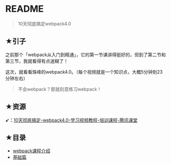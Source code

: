# README

> 10天彻底搞定webpack4.0

## ★引子

之前那个「webpack从入门到精通」，它的第一节课讲得挺好的，但到了第二节和第三节，我就看得有点迷糊了！

这次，就看看珠峰的webpack4.0。（每个视频就是一个知识点，大概5分钟到23分钟左右）

> 不会webpack？那就刻意练习webpack！

## ★资源

**➹：**[10天彻底搞定-webpack4.0-学习视频教程-培训课程-腾讯课堂](https://ke.qq.com/course/368629)

## ★目录

- [webpack课程介绍](./00.md)
- [基础篇](./01.md)







